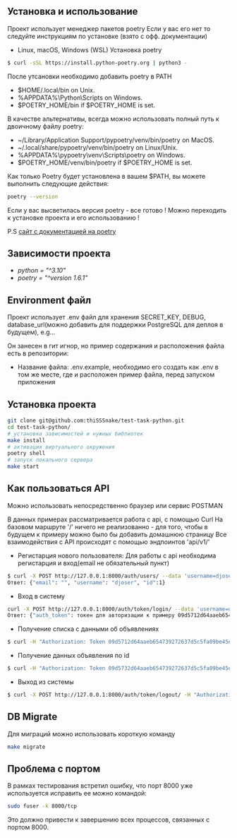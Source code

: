 ## Установка и использование
Проект использует менеджер пакетов poetry
Если у вас его нет то следуйте инструкциям по установке (взято с офф. документации)

- Linux, macOS, Windows (WSL)
Установка poetry
```bash
$ curl -sSL https://install.python-poetry.org | python3 -
```
После утсановки необходимо добавить poetry в PATH
- $HOME/.local/bin on Unix.
- %APPDATA%\Python\Scripts on Windows.
- $POETRY_HOME/bin if $POETRY_HOME is set.

В качестве альтернативы, всегда можно использовать полный путь к двоичному файлу poetry:
- ~/Library/Application Support/pypoetry/venv/bin/poetry on MacOS.
- ~/.local/share/pypoetry/venv/bin/poetry on Linux/Unix.
- %APPDATA%\pypoetry\venv\Scripts\poetry on Windows.
- $POETRY_HOME/venv/bin/poetry if $POETRY_HOME is set.

Как только Poetry будет установлена в вашем $PATH, вы можете выполнить следующие действия:
```bash
poetry --version
```
Если у вас высветилась версия poetry - все готово ! Можно переходить к установке проекта и его использованию !

P.S [сайт с документацией на poetry ](https://python-poetry.org/docs/#installing-with-the-official-installer)

## Зависимости проекта
- _python = "^3.10"_
- _poetry = "^version 1.6.1"_

## Environment файл
Проект использует .env файл для хранения SECRET_KEY, DEBUG, database_url(можно добавить для поддержки PostgreSQL для деплоя в будущем), e.g...

Он занесен в гит игнор, но пример содержания и расположения файла есть в репозитории:
- Название файла: .env.example, необходимо его создать как .env в том же месте, где и расположен пример файла, перед запуском приложения


## Установка проекта
```bash
git clone git@github.com:thiSSSnake/test-task-python.git
cd test-task-python/
# установка зависимостей и нужных библиотек
make install
# активация виртуального окружения
poetry shell
# запуск локального сервера
make start
```
## Как пользоваться API
Можно использовать непосредственно браузер или сервис POSTMAN

В данных примерах рассматривается работа с api, с помощью Curl
На базовом маршруте '/' ничего не реализованно - для того, чтобы в будущем к примеру можно было бы добавить домашнюю страницу
Все взаимодействия с API происходят с помощью эндпоинтов 'api/v1/'

- Регистарция нового пользователя:
Для работы с api необходима регистарция и вход(email не обязательный пункт)

```bash
$ curl -X POST http://127.0.0.1:8000/auth/users/ --data 'username=djoser&password=alpine12'
Ответ: {"email": "", "username": "djoser", "id":1}
```
- Вход в систему
```bash
curl -X POST http://127.0.0.1:8000/auth/token/login/ --data 'username=djoser&password=alpine12'
Ответ: {"auth_token": токен для авторизации к примеру 09d5712d64aaeb654739272637d5c5fa09be45e9}
```

- Получение списка с данными об объявлениях
```bash
$ curl -H "Authorization: Token 09d5712d64aaeb654739272637d5c5fa09be45e9 http://127.0.0.1:8000/api/v1/ads/
```
- Получение данных объявления по id
```bash
$ curl -H "Authorization: Token 09d5732d64aaeb654739272637d5c5fa09be45e9"  http://127.0.0.1:8000/api/v1/ads/<int:id>/
```
- Выход из системы
```bash
$ curl -X POST http://127.0.0.1:8000/auth/token/logout/ -H "Authorization: Token 09d5732d64aaeb654739272637d5c5fa09be45e9"
```
## DB Migrate
Для миграций можно использовать короткую команду 
```bash
make migrate
```

## Проблема с портом
В рамках тестирования встретил ошибку, что порт 8000 уже используется
исправить ее можно командой:
```bash
sudo fuser -k 8000/tcp
```
Это должно привести к завершению всех процессов, связанных с портом 8000.
